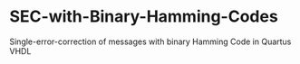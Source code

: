 # SEC-with-Binary-Hamming-Codes
Single-error-correction of messages with binary Hamming Code in Quartus VHDL
